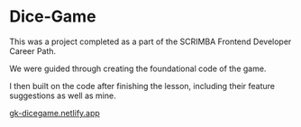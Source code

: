 # Dice-Game

This was a project completed as a part of the SCRIMBA Frontend Developer Career Path.

We were guided through creating the foundational code of the game.

I then built on the code after finishing the lesson, including their feature suggestions as well as mine.

[gk-dicegame.netlify.app](https://gk-dicegame.netlify.app/)
